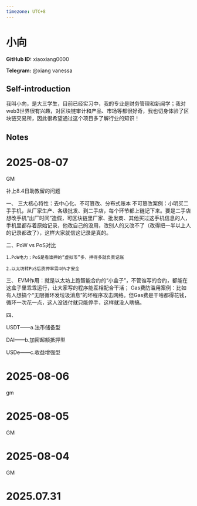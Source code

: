 ```yaml
---
timezone: UTC+8
---
```


# 小向

**GitHub ID:** xiaoxiang0000

**Telegram:** @xiang vanessa

## Self-introduction

我叫小向，是大三学生，目前已经实习中，我的专业是财务管理和新闻学；我对web3世界很有兴趣，对区块链审计和产品、市场等都很好奇，我也切身体验了区块链交易所，因此很希望通过这个项目多了解行业的知识！

## Notes

<!-- Content_START -->
# 2025-08-07

GM

补上8.4日助教留的问题

一、
三大核心特性：去中心化、不可篡改、分布式账本
不可篡改案例：小明买二手手机，从厂家生产、各级批发、到二手店，每个环节都上链记下来。要是二手店想改手机“出厂时间”造假，可区块链里厂家、批发商、其他买过这手机信息的人，手机里都存着原始记录，他改自己的没用，改别人的又改不了（改得把一半以上人的记录都改了），这样大家就信这记录是真的。

二、PoW vs PoS对比

	1.PoW电力；PoS是看谁押的“虚拟币”多，押得多就负责记账

	2.以太坊转PoS后质押率需40%才安全

三、
	EVM作用：就是以太坊上跑智能合约的“小盒子”，不管谁写的合约，都能在这盒子里乖乖运行，让大家写的程序能互相配合干活；
	Gas费防滥用案例：比如有人想搞个“无限循环发垃圾消息”的坏程序攻击网络。但Gas费是干啥都得花钱，循环一次花一点，这人没钱付就只能停手，这样就没人瞎搞。	

四、

USDT——a.法币储备型

DAI——b.加密超额抵押型

USDe——c.收益增强型

# 2025-08-06

gm

# 2025-08-05

GM

# 2025-08-04

GM


# 2025.07.31


<!-- Content_END -->
